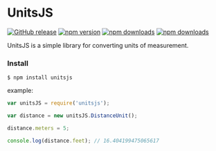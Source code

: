 # UnitsJS

[![GitHub release](https://img.shields.io/github/release/Mike96angelo/UnitsJS.svg?maxAge=21600)](https://github.com/Mike96Angelo/UnitsJS/releases)
[![npm version](https://img.shields.io/npm/v/unitsjs.svg?maxAge=21600)](https://www.npmjs.com/package/unitsjs)
[![npm downloads](https://img.shields.io/npm/dm/unitsjs.svg?maxAge=604800)](https://npm-stat.com/charts.html?package=unitsjs&from=2016-12-19)
[![npm downloads](https://img.shields.io/npm/dt/unitsjs.svg?maxAge=604800)](https://npm-stat.com/charts.html?package=unitsjs&from=2016-12-19)

UnitsJS is a simple library for converting units of measurement.

### Install
```shell
$ npm install unitsjs
```

example:
```javascript
var unitsJS = require('unitsjs');

var distance = new unitsJS.DistanceUnit();

distance.meters = 5;

console.log(distance.feet); // 16.404199475065617
```
